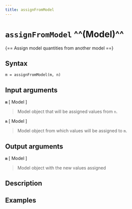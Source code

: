 ```yaml
---
title: assignFromModel
---
```


# `assignFromModel` ^^(Model)^^

{== Assign model quantities from another model ==}


## Syntax 

    m = assignFromModel(m, n)


## Input arguments 

__`m`__ [ Model ]
> 
> Model object that will be assigned values from `n`.
> 

__`n`__ [ Model ]
> 
> Model object from which values will be assigned to `m`.
> 


## Output arguments 

__`m`__ [ Model ]
> 
> Model object with the new values assigned
> 


## Description 


## Examples

```matlab
```

